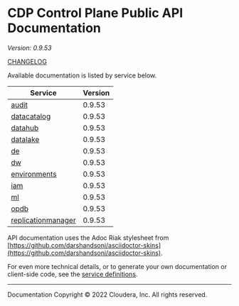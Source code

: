 # CDP Control Plane Public API Documentation

*Version: 0.9.53*

[CHANGELOG](CHANGELOG.md)

Available documentation is listed by service below.

| Service | Version |
| --- | --- |
| [audit](./audit/index.html) | 0.9.53 |
| [datacatalog](./datacatalog/index.html) | 0.9.53 |
| [datahub](./datahub/index.html) | 0.9.53 |
| [datalake](./datalake/index.html) | 0.9.53 |
| [de](./de/index.html) | 0.9.53 |
| [dw](./dw/index.html) | 0.9.53 |
| [environments](./environments/index.html) | 0.9.53 |
| [iam](./iam/index.html) | 0.9.53 |
| [ml](./ml/index.html) | 0.9.53 |
| [opdb](./opdb/index.html) | 0.9.53 |
| [replicationmanager](./replicationmanager/index.html) | 0.9.53 |

API documentation uses the Adoc Riak stylesheet from
[https://github.com/darshandsoni/asciidoctor-skins](https://github.com/darshandsoni/asciidoctor-skins).

For even more technical details, or to generate your own documentation or client-side code, see the
[service definitions](swagger/).

----

Documentation Copyright © 2022 Cloudera, Inc. All rights reserved.

